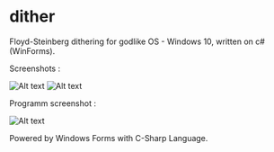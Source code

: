 # dither

Floyd-Steinberg dithering for godlike OS - Windows 10, written on c# (WinForms).

Screenshots : 

![Alt text](http://images.vfl.ru/ii/1630867562/b8394f90/35747575.png "Start") ![Alt text](http://images.vfl.ru/ii/1630867680/b902a827/35747597.png "Dithered")

Programm screenshot :

![Alt text](http://images.vfl.ru/ii/1630868055/993a455f/35747653.png "Program")

Powered by Windows Forms with C-Sharp Language.
